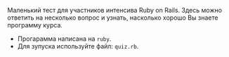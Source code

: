 Маленький тест для участников интенсива Ruby on Rails.
Здесь можно ответить на несколько вопрос и узнать, насколько хорошо Вы знаете программу курса.
- Прогарамма написана на `ruby`.  
- Для зупуска используйте файл: `quiz.rb`.
